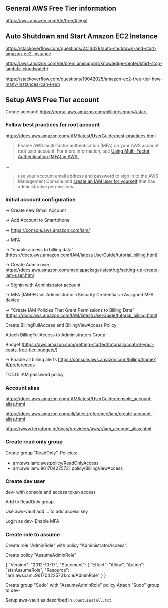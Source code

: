 ## General AWS Free Tier information

https://aws.amazon.com/de/free/#legal

## Auto Shutdown and Start Amazon EC2 Instance

https://stackoverflow.com/questions/2413029/auto-shutdown-and-start-amazon-ec2-instance

https://aws.amazon.com/de/premiumsupport/knowledge-center/start-stop-lambda-cloudwatch/

https://stackoverflow.com/questions/19042025/amazon-ec2-free-tier-how-many-instances-can-i-run

## Setup AWS Free Tier account

Create account: https://portal.aws.amazon.com/billing/signup#/start

### Follow best practices for root account

https://docs.aws.amazon.com/IAM/latest/UserGuide/best-practices.html

> Enable AWS multi-factor authentication (MFA) on your AWS account root user account. For more information, see [Using Multi-Factor Authentication (MFA) in AWS.](https://docs.aws.amazon.com/IAM/latest/UserGuide/id_credentials_mfa.html)

...

> use your account email address and password to sign in to the AWS Management Console and [create an IAM user for yourself](https://docs.aws.amazon.com/IAM/latest/UserGuide/getting-started_create-admin-group.html) that has administrative permissions.

### Initial account configuration

-> Create new Gmail Account

-> Add Account to Smartphone

-> https://console.aws.amazon.com/iam/

-> MFA

-> "enable access to billing data" (https://docs.aws.amazon.com/IAM/latest/UserGuide/tutorial_billing.html)

-> Create Admin user: https://docs.aws.amazon.com/mediapackage/latest/ug/setting-up-create-iam-user.html

-> Signin with Administrator account

-> MFA (IAM->User Administrator->Security Credentials->Assigned MFA device

-> "Create IAM Policies That Grant Permissions to Billing Data" (https://docs.aws.amazon.com/IAM/latest/UserGuide/tutorial_billing.html)

 Create  BillingFullAccess and BillingViewAccess Policy

 Attach BillingFullAccess to Administrators Group

Budget (https://aws.amazon.com/getting-started/tutorials/control-your-costs-free-tier-budgets/)

-> Enable all billing alerts https://console.aws.amazon.com/billing/home?#/preferences


TODO: IAM password policy

### Account alias

https://docs.aws.amazon.com/IAM/latest/UserGuide/console_account-alias.html

https://docs.aws.amazon.com/cli/latest/reference/iam/create-account-alias.html

https://www.terraform.io/docs/providers/aws/r/iam_account_alias.html

### Create read only group

Create group "ReadOnly".
Policies:
* arn:aws:iam::aws:policy/ReadOnlyAccess
* arn:aws:iam::961704225731:policy/BillingViewAccess

### Create dev user

dev-<username> with console and access token access

Add to ReadOnly group.

Use aws-vault add ... to add access key

Login as dev-<username>
Enable MFA

### Create role to assume

Create role "AdminRole" with policy "AdministratorAccess".

Create policy "AssumeAdminRole"

{
    "Version": "2012-10-17",
    "Statement": {
        "Effect": "Allow",
        "Action": "sts:AssumeRole",
        "Resource": "arn:aws:iam::961704225731:role/AdminRole"
    }
}

Create group "Sudo" with "AssumeAdminRole" policy
Attach "Sudo" group to dev-<username>

Setup aws-vault as described in `ubuntuInstall.txt`.
